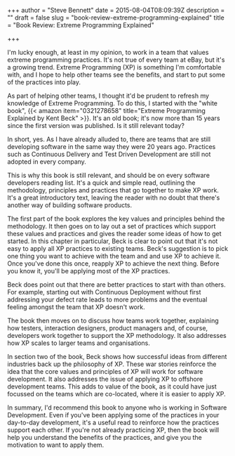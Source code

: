 +++
author = "Steve Bennett"
date = 2015-08-04T08:09:39Z
description = ""
draft = false
slug = "book-review-extreme-programming-explained"
title = "Book Review: Extreme Programming Explained"

+++

I'm lucky enough, at least in my opinion, to work in a team that values extreme programming practices. It's not true of every team at eBay, but it's a growing trend. Extreme Programming (XP) is something I'm comfortable with, and I hope to help other teams see the benefits, and start to put some of the practices into play.

As part of helping other teams, I thought it'd be prudent to refresh my knowledge of Extreme Programming. To do this, I started with the "white book", {{< amazon item="0321278658" title="Extreme Programming Explained by Kent Beck" >}}. It's an old book; it's now more than 15 years since the first version was published. Is it still relevant today?

In short, yes. As I have already alluded to, there are teams that are still developing software in the same way they were 20 years ago. Practices such as Continuous Delivery and Test Driven Development are still not adopted in every company.

This is why this book is still relevant, and should be on every software developers reading list. It's a quick and simple read, outlining the methodology, principles and practices that go together to make XP work. It's a great introductory text, leaving the reader with no doubt that there's another way of building software products.

The first part of the book explores the key values and principles behind the methodology. It then goes on to lay out a set of practices which support these values and practices and gives the reader some ideas of how to get started. In this chapter in particular, Beck is clear to point out that it's not easy to apply all XP practices to existing teams. Beck's suggestion is to pick one thing you want to achieve with the team and and use XP to achieve it. Once you've done this once, reapply XP to achieve the next thing. Before you know it, you'll be applying most of the XP practices.

Beck does point out that there are better practices to start with than others. For example, starting out with Continuous Deployment without first addressing your defect rate leads to more problems and the eventual feeling amongst the team that XP doesn't work.

The book then moves on to discuss how teams work together, explaining how testers, interaction designers, product managers and, of course, developers work together to support the XP methodology. It also addresses how XP scales to larger teams and organisations.

In section two of the book, Beck shows how successful ideas from different industries back up the philosophy of XP. These war stories reinforce the idea that the core values and principles of XP will work for software development. It also addresses the issue of applying XP to offshore development teams. This adds to value of the book, as it could have just focussed on the teams which are co-located, where it is easier to apply XP.

In summary, I'd recommend this book to anyone who is working in Software Development. Even if you've been applying some of the practices in your day-to-day development, it's a useful read to reinforce how the practices support each other. If you're not already practicing XP, then the book will help you understand the benefits of the practices, and give you the motivation to want to apply them.
